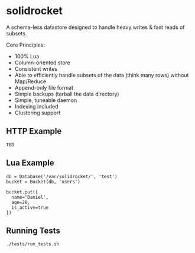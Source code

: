 solidrocket
=========

A schema-less datastore designed to handle heavy writes & fast reads of subsets.

Core Principles:

  * 100% Lua
  * Column-oriented store
  * Consistent writes
  * Able to efficiently handle subsets of the data (think many rows) without
    Map/Reduce
  * Append-only file format
  * Simple backups (tarball the data directory)
  * Simple, tuneable daemon
  * Indexing included
  * Clustering support


HTTP Example
------------

    TBD

Lua Example
-----------

    db = Database('/var/solidrocket/', 'test')
    bucket = Bucket(db, 'users')
    
    bucket.put({
      name='Daniel',
      age=28,
      is_active=true
    })


Running Tests
-------------

``./tests/run_tests.sh``
